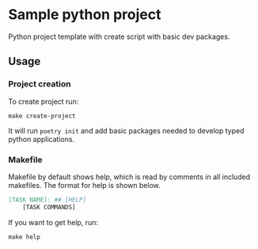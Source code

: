 # Sample python project

Python project template with create script with basic dev packages.

## Usage

### Project creation

To create project run:

```shell
make create-project
```

It will run `poetry init` and add basic packages needed to develop typed python applications.

### Makefile

Makefile by default shows help, which is read by comments in all included makefiles.
The format for help is shown below.

```makefile
[TASK NAME]: ## [HELP]
    [TASK COMMANDS]
```

If you want to get help, run:

```shell
make help
```
